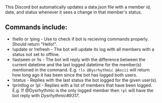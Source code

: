 This Discord bot automatically updates a data.json file with a member id, date, and status whenever it sees a change in that member's status.

## Commands include:
* !hello or !ping - Use to check if bot is recieving commands properly. Should return "Hello!".
* !update or !refresh - The bot will update its log with all members with a status not set to offline.
* !lastseen or !ls - The bot will reply with the difference between the current datetime and the last logged datetime for the member(s) mentioned in the command. E.g. `!ls @Dysrhythmic @Ascii` will return how long ago it has been since the bot has logged both users.
* !status - Replies with the last status the bot logged for the given user(s).
* !printlog or !pl - Replies with a list of members that have been logged. E.g. If @Dysrhythmic is the only logged member then `!pl` will have the bot reply with *Dysrhythmic#9317*.
